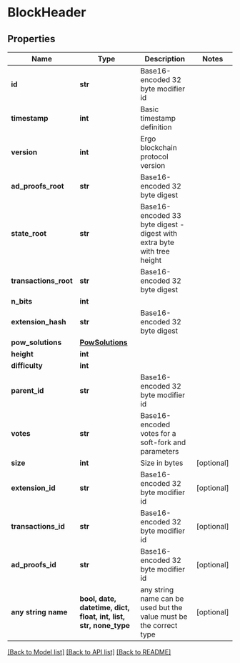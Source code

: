 # BlockHeader


## Properties
Name | Type | Description | Notes
------------ | ------------- | ------------- | -------------
**id** | **str** | Base16-encoded 32 byte modifier id | 
**timestamp** | **int** | Basic timestamp definition | 
**version** | **int** | Ergo blockchain protocol version | 
**ad_proofs_root** | **str** | Base16-encoded 32 byte digest | 
**state_root** | **str** | Base16-encoded 33 byte digest - digest with extra byte with tree height | 
**transactions_root** | **str** | Base16-encoded 32 byte digest | 
**n_bits** | **int** |  | 
**extension_hash** | **str** | Base16-encoded 32 byte digest | 
**pow_solutions** | [**PowSolutions**](PowSolutions.md) |  | 
**height** | **int** |  | 
**difficulty** | **int** |  | 
**parent_id** | **str** | Base16-encoded 32 byte modifier id | 
**votes** | **str** | Base16-encoded votes for a soft-fork and parameters | 
**size** | **int** | Size in bytes | [optional] 
**extension_id** | **str** | Base16-encoded 32 byte modifier id | [optional] 
**transactions_id** | **str** | Base16-encoded 32 byte modifier id | [optional] 
**ad_proofs_id** | **str** | Base16-encoded 32 byte modifier id | [optional] 
**any string name** | **bool, date, datetime, dict, float, int, list, str, none_type** | any string name can be used but the value must be the correct type | [optional]

[[Back to Model list]](../README.md#documentation-for-models) [[Back to API list]](../README.md#documentation-for-api-endpoints) [[Back to README]](../README.md)


